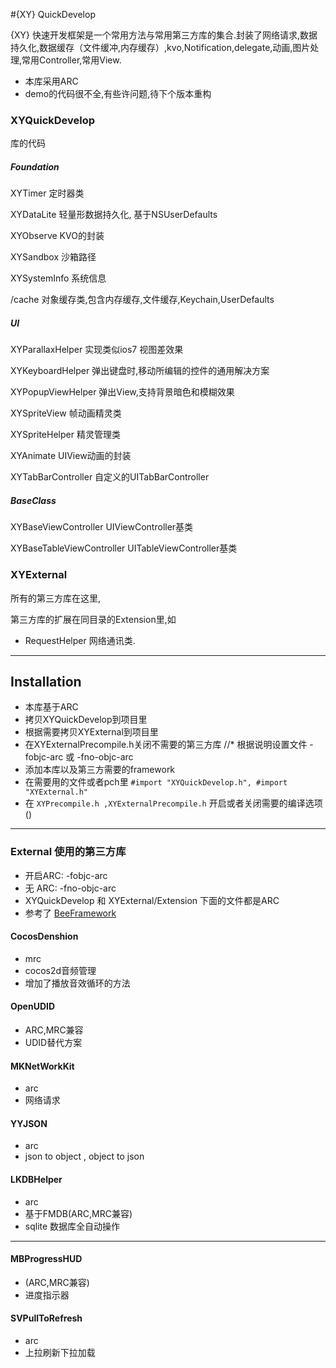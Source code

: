 #{XY} QuickDevelop

{XY} 快速开发框架是一个常用方法与常用第三方库的集合.封装了网络请求,数据持久化,数据缓存（文件缓冲,内存缓存）,kvo,Notification,delegate,动画,图片处理,常用Controller,常用View.

* 本库采用ARC
* demo的代码很不全,有些许问题,待下个版本重构

### XYQuickDevelop
库的代码

##### Foundation
XYTimer 定时器类

XYDataLite 轻量形数据持久化, 基于NSUserDefaults

XYObserve KVO的封装

XYSandbox 沙箱路径

XYSystemInfo 系统信息

/cache 对象缓存类,包含内存缓存,文件缓存,Keychain,UserDefaults

##### UI
XYParallaxHelper 实现类似ios7 视图差效果

XYKeyboardHelper 弹出键盘时,移动所编辑的控件的通用解决方案

XYPopupViewHelper 弹出View,支持背景暗色和模糊效果

XYSpriteView 帧动画精灵类

XYSpriteHelper 精灵管理类

XYAnimate UIView动画的封装

XYTabBarController 自定义的UITabBarController

##### BaseClass
XYBaseViewController UIViewController基类

XYBaseTableViewController UITableViewController基类


### XYExternal
所有的第三方库在这里,

第三方库的扩展在同目录的Extension里,如

* RequestHelper 网络通讯类.

---

## Installation
* 本库基于ARC
* 拷贝XYQuickDevelop到项目里
* 根据需要拷贝XYExternal到项目里
* 在XYExternalPrecompile.h关闭不需要的第三方库
//* 根据说明设置文件 -fobjc-arc 或 -fno-objc-arc
* 添加本库以及第三方需要的framework
* 在需要用的文件或者pch里 `#import "XYQuickDevelop.h", #import "XYExternal.h"`
* 在 `XYPrecompile.h ,XYExternalPrecompile.h` 开启或者关闭需要的编译选项()



---
### External 使用的第三方库
* 开启ARC: -fobjc-arc
* 无 ARC: -fno-objc-arc
* XYQuickDevelop 和 XYExternal/Extension 下面的文件都是ARC
* 参考了 [BeeFramework](https://github.com/gavinkwoe/BeeFramework/blob/master/document)

#### CocosDenshion 
* mrc
* cocos2d音频管理
* 增加了播放音效循环的方法

#### OpenUDID
* ARC,MRC兼容
* UDID替代方案

#### MKNetWorkKit
* arc
* 网络请求

#### YYJSON
* arc
* json to object , object to json

#### LKDBHelper
* arc
* 基于FMDB(ARC,MRC兼容)
* sqlite 数据库全自动操作

---
#### MBProgressHUD
* (ARC,MRC兼容)
* 进度指示器

#### SVPullToRefresh
* arc
* 上拉刷新下拉加载
